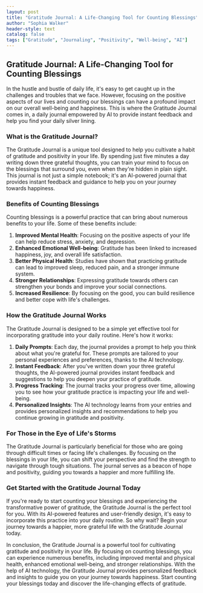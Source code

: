 ```yaml
---
layout: post
title: "Gratitude Journal: A Life-Changing Tool for Counting Blessings"
author: "Sophia Walker"
header-style: text
catalog: false
tags: ["Gratitude", "Journaling", "Positivity", "Well-being", "AI"]
---
```


## Gratitude Journal: A Life-Changing Tool for Counting Blessings

In the hustle and bustle of daily life, it's easy to get caught up in the challenges and troubles that we face. However, focusing on the positive aspects of our lives and counting our blessings can have a profound impact on our overall well-being and happiness. This is where the Gratitude Journal comes in, a daily journal empowered by AI to provide instant feedback and help you find your daily silver lining.

### What is the Gratitude Journal?

The Gratitude Journal is a unique tool designed to help you cultivate a habit of gratitude and positivity in your life. By spending just five minutes a day writing down three grateful thoughts, you can train your mind to focus on the blessings that surround you, even when they're hidden in plain sight. This journal is not just a simple notebook; it's an AI-powered journal that provides instant feedback and guidance to help you on your journey towards happiness.

### Benefits of Counting Blessings

Counting blessings is a powerful practice that can bring about numerous benefits to your life. Some of these benefits include:

1. **Improved Mental Health**: Focusing on the positive aspects of your life can help reduce stress, anxiety, and depression.
2. **Enhanced Emotional Well-being**: Gratitude has been linked to increased happiness, joy, and overall life satisfaction.
3. **Better Physical Health**: Studies have shown that practicing gratitude can lead to improved sleep, reduced pain, and a stronger immune system.
4. **Stronger Relationships**: Expressing gratitude towards others can strengthen your bonds and improve your social connections.
5. **Increased Resilience**: By focusing on the good, you can build resilience and better cope with life's challenges.

### How the Gratitude Journal Works

The Gratitude Journal is designed to be a simple yet effective tool for incorporating gratitude into your daily routine. Here's how it works:

1. **Daily Prompts**: Each day, the journal provides a prompt to help you think about what you're grateful for. These prompts are tailored to your personal experiences and preferences, thanks to the AI technology.
2. **Instant Feedback**: After you've written down your three grateful thoughts, the AI-powered journal provides instant feedback and suggestions to help you deepen your practice of gratitude.
3. **Progress Tracking**: The journal tracks your progress over time, allowing you to see how your gratitude practice is impacting your life and well-being.
4. **Personalized Insights**: The AI technology learns from your entries and provides personalized insights and recommendations to help you continue growing in gratitude and positivity.

### For Those in the Eye of Life's Storms

The Gratitude Journal is particularly beneficial for those who are going through difficult times or facing life's challenges. By focusing on the blessings in your life, you can shift your perspective and find the strength to navigate through tough situations. The journal serves as a beacon of hope and positivity, guiding you towards a happier and more fulfilling life.

### Get Started with the Gratitude Journal Today

If you're ready to start counting your blessings and experiencing the transformative power of gratitude, the Gratitude Journal is the perfect tool for you. With its AI-powered features and user-friendly design, it's easy to incorporate this practice into your daily routine. So why wait? Begin your journey towards a happier, more grateful life with the Gratitude Journal today.

In conclusion, the Gratitude Journal is a powerful tool for cultivating gratitude and positivity in your life. By focusing on counting blessings, you can experience numerous benefits, including improved mental and physical health, enhanced emotional well-being, and stronger relationships. With the help of AI technology, the Gratitude Journal provides personalized feedback and insights to guide you on your journey towards happiness. Start counting your blessings today and discover the life-changing effects of gratitude.